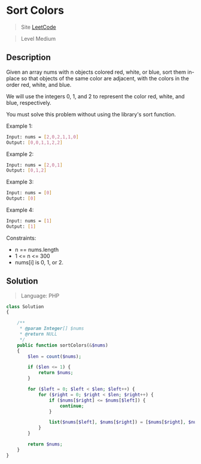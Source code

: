 Sort Colors
====

> Site [LeetCode](https://leetcode.com/problems/sort-colors/)

> Level Medium

## Description

Given an array nums with n objects colored red, white, or blue, sort them in-place so that objects of the same color are adjacent, with the colors in the order red, white, and blue.

We will use the integers 0, 1, and 2 to represent the color red, white, and blue, respectively.

You must solve this problem without using the library's sort function.

Example 1:
```bash
Input: nums = [2,0,2,1,1,0]
Output: [0,0,1,1,2,2]
```

Example 2:
```bash
Input: nums = [2,0,1]
Output: [0,1,2]
```

Example 3:
```bash
Input: nums = [0]
Output: [0]
```

Example 4:
```bash
Input: nums = [1]
Output: [1]
```

Constraints:

- n == nums.length
- 1 <= n <= 300
- nums[i] is 0, 1, or 2.

## Solution
> Language: PHP

```php
class Solution
{

    /**
     * @param Integer[] $nums
     * @return NULL
     */
    public function sortColors(&$nums)
    {
        $len = count($nums);

        if ($len <= 1) {
            return $nums;
        }

        for ($left = 0; $left < $len; $left++) {
            for ($right = 0; $right < $len; $right++) {
                if ($nums[$right] <= $nums[$left]) {
                    continue;
                }

                list($nums[$left], $nums[$right]) = [$nums[$right], $nums[$left]];
            }
        }

        return $nums;
    }
}
```
